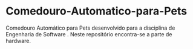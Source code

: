 # Comedouro-Automatico-para-Pets
Comedouro Automático para Pets desenvolvido para a disciplina de Engenharia de Software . Neste repositório encontra-se a parte de hardware.
